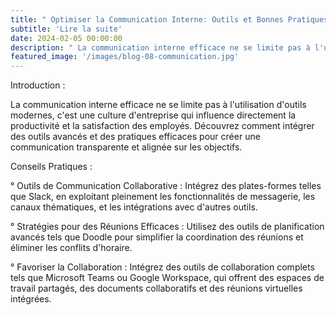 ```yaml
---
title: " Optimiser la Communication Interne: Outils et Bonnes Pratiques."
subtitle: 'Lire la suite'
date: 2024-02-05 00:00:00
description: " La communication interne efficace ne se limite pas à l'utilisation d'outils modernes."
featured_image: '/images/blog-08-communication.jpg'
---
```

Introduction :

La communication interne efficace ne se limite pas à l'utilisation d'outils modernes, c'est une culture d'entreprise qui influence directement la productivité et la satisfaction des employés. Découvrez comment intégrer des outils avancés et des pratiques efficaces pour créer une communication transparente et alignée sur les objectifs.

Conseils Pratiques :

° Outils de Communication Collaborative : Intégrez des plates-formes telles que Slack, en exploitant pleinement les fonctionnalités de messagerie, les canaux thématiques, et les intégrations avec d'autres outils.

° Stratégies pour des Réunions Efficaces : Utilisez des outils de planification avancés tels que Doodle pour simplifier la coordination des réunions et éliminer les conflits d'horaire.

° Favoriser la Collaboration : Intégrez des outils de collaboration complets tels que Microsoft Teams ou Google Workspace, qui offrent des espaces de travail partagés, des documents collaboratifs et des réunions virtuelles intégrées.
